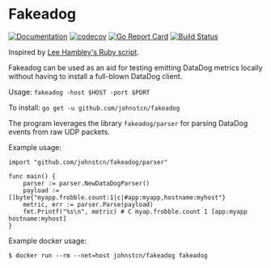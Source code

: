 # Fakeadog

[![Documentation](https://godoc.org/github.com/johnstcn/fakeadog?status.svg)](http://godoc.org/github.com/johnstcn/fakeadog/parser)
[![codecov](https://codecov.io/gh/johnstcn/fakeadog/branch/master/graph/badge.svg)](https://codecov.io/gh/johnstcn/fakeadog)
[![Go Report Card](https://goreportcard.com/badge/github.com/johnstcn/fakeadog)](https://goreportcard.com/report/github.com/johnstcn/fakeadog)
[![Build Status](https://travis-ci.org/johnstcn/fakeadog.svg?branch=master)](https://travis-ci.org/johnstcn/fakeadog)


Inspired by [Lee Hambley's Ruby script](http://lee.hambley.name/2013/01/26/dirt-simple-statsd-server-for-local-development.html).

Fakeadog can be used as an aid for testing emitting DataDog metrics locally without having to install a full-blown DataDog client.

Usage: `fakeadog -host $HOST -port $PORT`

To install: ```go get -u github.com/johnstcn/fakeadog```

The program leverages the library `fakeadog/parser` for parsing DataDog events from raw UDP packets.

Example usage:
```
import "github.com/johnstcn/fakeadog/parser"

func main() {
    parser := parser.NewDataDogParser()
    payload := []byte{"myapp.frobble.count:1|c|#app:myapp,hostname:myhost"}
    metric, err := parser.Parse(payload)
    fmt.Printf("%s\n", metric) # C myap.frobble.count 1 [app:myapp hostname:myhost]
}
```

Example docker usage:
```
$ docker run --rm --net=host johnstcn/fakeadog fakeadog
```
